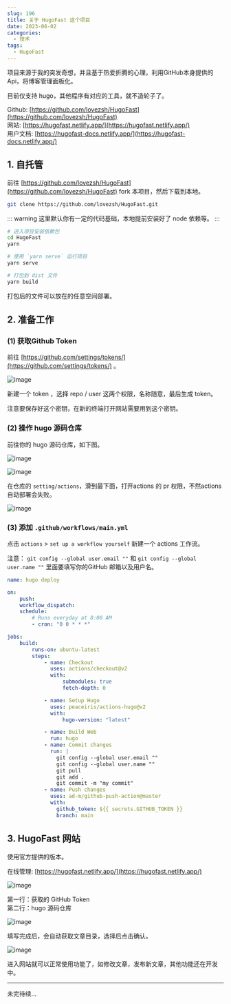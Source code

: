 ```yaml
---
slug: 196
title: 关于 HugoFast 这个项目
date: 2023-06-02
categories: 
  - 技术
tags:
  - HugoFast
---
```


项目来源于我的突发奇想，并且基于热爱折腾的心理，利用GitHub本身提供的Api，将博客管理面板化。

目前仅支持 hugo，其他程序有对应的工具，就不造轮子了。

Github: [https://github.com/lovezsh/HugoFast](https://github.com/lovezsh/HugoFast)  
网站: [https://hugofast.netlify.app/](https://hugofast.netlify.app/)  
用户文档: [https://hugofast-docs.netlify.app/](https://hugofast-docs.netlify.app/)

## 1. 自托管

前往 [https://github.com/lovezsh/HugoFast](https://github.com/lovezsh/HugoFast) fork 本项目，然后下载到本地。

```bash
git clone https://github.com/lovezsh/HugoFast.git
```

::: warning
这里默认你有一定的代码基础，本地提前安装好了 node 依赖等。
:::


```bash
# 进入项目安装依赖包
cd HugoFast
yarn

# 使用 `yarn serve` 运行项目
yarn serve
```

```bash
# 打包到 dist 文件
yarn build
```

打包后的文件可以放在的任意空间部署。

## 2. 准备工作


### (1) 获取Github Token 

前往 [https://github.com/settings/tokens/](https://github.com/settings/tokens/) 。

![image](https://imgbed.netlify.app/images/image.78dovytsm800.png)

新建一个 token ，选择 repo / user 这两个权限，名称随意，最后生成 token。

注意要保存好这个密钥，在新的终端打开网站需要用到这个密钥。

### (2) 操作 hugo 源码仓库

前往你的 hugo 源码仓库，如下图。

![image](https://imgbed.netlify.app/images/image.3uzka7ljq5k0.webp)

![image](https://imgbed.netlify.app/images/image.61dcey3vxtk0.webp)

在仓库的 `setting/actions`，滑到最下面，打开actions 的 pr 权限，不然actions自动部署会失败。

![image](https://imgbed.netlify.app/images/image.22kcble6v8zk.webp)

### (3) 添加 `.github/workflows/main.yml`

点击 `actions` > `set up a workflow yourself` 新建一个 actions 工作流。

注意：
`git config --global user.email ""` 和 `git config --global user.name ""` 里面要填写你的GitHub 邮箱以及用户名。

```yml
name: hugo deploy

on:
    push:
    workflow_dispatch:
    schedule:
        # Runs everyday at 8:00 AM
        - cron: "0 0 * * *"

jobs:
    build:
        runs-on: ubuntu-latest
        steps:
            - name: Checkout
              uses: actions/checkout@v2
              with:
                  submodules: true
                  fetch-depth: 0

            - name: Setup Hugo
              uses: peaceiris/actions-hugo@v2
              with:
                  hugo-version: "latest"

            - name: Build Web
              run: hugo
            - name: Commit changes
              run: |
                git config --global user.email ""
                git config --global user.name ""
                git pull
                git add .
                git commit -m "my commit"
            - name: Push changes
              uses: ad-m/github-push-action@master
              with:
                github_token: ${{ secrets.GITHUB_TOKEN }}
                branch: main
```


## 3. HugoFast 网站 

使用官方提供的版本。

在线管理: [https://hugofast.netlify.app/](https://hugofast.netlify.app/)

![image](https://imgbed.netlify.app/images/image.5ocupnuzhjs0.webp)

第一行：获取的 GitHub Token  
第二行：hugo 源码仓库  

![image](https://imgbed.netlify.app/images/image.5jmwjxbnk0c0.webp)

填写完成后，会自动获取文章目录，选择后点击确认。

![image](https://imgurl.zburu.com/images/2023/647e9e250aeff.png)

进入网站就可以正常使用功能了，如修改文章，发布新文章，其他功能还在开发中。

---

未完待续...